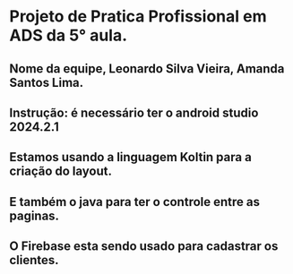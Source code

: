 # Projeto de Pratica Profissional em ADS da 5° aula.
## Nome da equipe, Leonardo Silva Vieira, Amanda Santos Lima.

## Instrução: é necessário ter o android studio 2024.2.1
## Estamos usando a linguagem Koltin para a criação do layout.
## E também o java para ter o controle entre as paginas.
## O Firebase esta sendo usado para cadastrar os clientes.
